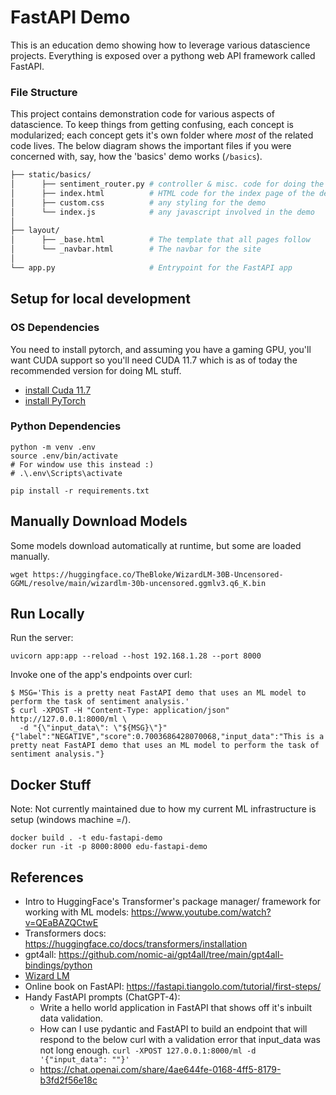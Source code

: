# FastAPI Demo

This is an education demo showing how to leverage various datascience projects.  Everything is exposed over a pythong web API framework called FastAPI.


### File Structure

This project contains demonstration code for various aspects of datascience.  To keep things from getting confusing, each concept is modularized; each concept gets it's own folder where *most* of the related code lives.  The below diagram shows the important files if you were concerned with, say, how the 'basics' demo works (`/basics`).

```bash
├── static/basics/
│      ├── sentiment_router.py # controller & misc. code for doing the demo
│      ├── index.html          # HTML code for the index page of the demo
│      ├── custom.css          # any styling for the demo
│      └── index.js            # any javascript involved in the demo
│
├── layout/
│      ├── _base.html          # The template that all pages follow
│      └── _navbar.html        # The navbar for the site
│
└── app.py                     # Entrypoint for the FastAPI app
```


## Setup for local development

### OS Dependencies

You need to install pytorch, and assuming you have a gaming GPU, you'll want CUDA support so you'll need CUDA 11.7 which is as of today the recommended version for doing ML stuff.

- [install Cuda 11.7](https://developer.nvidia.com/cuda-11-7-0-download-archive?target_os=Windows&target_arch=x86_64&target_version=11&target_type=exe_network)
- [install PyTorch](https://pytorch.org/get-started/locally/)


### Python Dependencies

```
python -m venv .env
source .env/bin/activate
# For window use this instead :)
# .\.env\Scripts\activate

pip install -r requirements.txt
```


## Manually Download Models

Some models download automatically at runtime, but some are loaded manually.

```
wget https://huggingface.co/TheBloke/WizardLM-30B-Uncensored-GGML/resolve/main/wizardlm-30b-uncensored.ggmlv3.q6_K.bin
```


## Run Locally

Run the server:

```
uvicorn app:app --reload --host 192.168.1.28 --port 8000
```

Invoke one of the app's endpoints over curl:
```
$ MSG='This is a pretty neat FastAPI demo that uses an ML model to perform the task of sentiment analysis.'
$ curl -XPOST -H "Content-Type: application/json" http://127.0.0.1:8000/ml \
  -d "{\"input_data\": \"${MSG}\"}"
{"label":"NEGATIVE","score":0.7003686428070068,"input_data":"This is a pretty neat FastAPI demo that uses an ML model to perform the task of sentiment analysis."}
```


## Docker Stuff

Note:  Not currently maintained due to how my current ML infrastructure is setup (windows machine =/).

```
docker build . -t edu-fastapi-demo
docker run -it -p 8000:8000 edu-fastapi-demo
```


## References

- Intro to HuggingFace's Transformer's package manager/ framework for working with ML models: https://www.youtube.com/watch?v=QEaBAZQCtwE
- Transformers docs: https://huggingface.co/docs/transformers/installation
- gpt4all: https://github.com/nomic-ai/gpt4all/tree/main/gpt4all-bindings/python
- [Wizard LM](https://github.com/abetlen/llama-cpp-python#high-level-api)
- Online book on FastAPI: https://fastapi.tiangolo.com/tutorial/first-steps/
- Handy FastAPI prompts (ChatGPT-4):
  - Write a hello world application in FastAPI that shows off it's inbuilt data validation.
  - How can I use pydantic and FastAPI to build an endpoint that will respond to the below curl with a validation error that input_data was not long enough.  `curl -XPOST 127.0.0.1:8000/ml -d '{"input_data": ""}'`
  - https://chat.openai.com/share/4ae644fe-0168-4ff5-8179-b3fd2f56e18c
